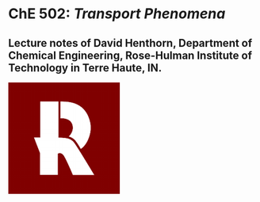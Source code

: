 # ChE 502: _Transport Phenomena_ #
## Lecture notes of David Henthorn, Department of Chemical Engineering, Rose-Hulman Institute of Technology in Terre Haute, IN.
![](https://raw.githubusercontent.com/henthornlab/TransportPhenomena/master/RHITlogo.png)

